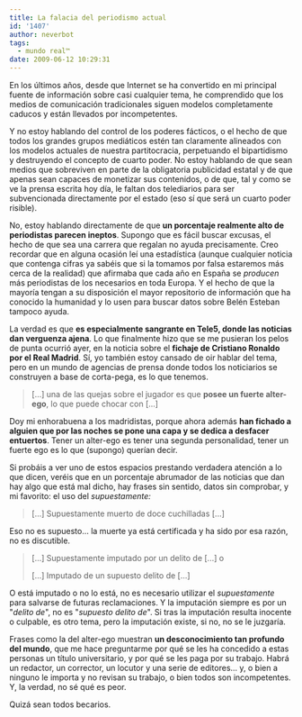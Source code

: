 ```yaml
---
title: La falacia del periodismo actual
id: '1407'
author: neverbot
tags:
  - mundo real™
date: 2009-06-12 10:29:31
---
```


En los últimos años, desde que Internet se ha convertido en mi principal fuente de información sobre casi cualquier tema, he comprendido que los medios de comunicación tradicionales siguen modelos completamente caducos y están llevados por incompetentes.

Y no estoy hablando del control de los poderes fácticos, o el hecho de que todos los grandes grupos mediáticos estén tan claramente alineados con los modelos actuales de nuestra partitocracia, perpetuando el bipartidismo y destruyendo el concepto de cuarto poder. No estoy hablando de que sean medios que sobreviven en parte de la obligatoria publicidad estatal y de que apenas sean capaces de monetizar sus contenidos, o de que, tal y como se ve la prensa escrita hoy día, le faltan dos telediarios para ser subvencionada directamente por el estado (eso sí que será un cuarto poder risible).

No, estoy hablando directamente de que **un porcentaje realmente alto de periodistas parecen ineptos**. Supongo que es fácil buscar excusas, el hecho de que sea una carrera que regalan no ayuda precisamente. Creo recordar que en alguna ocasión leí una estadística (aunque cualquier noticia que contenga cifras ya sabéis que si la tomamos por falsa estaremos más cerca de la realidad) que afirmaba que cada año en España se _producen_ más periodistas de los necesarios en toda Europa. Y el hecho de que la mayoría tengan a su disposición el mayor repositorio de información que ha conocido la humanidad y lo usen para buscar datos sobre Belén Esteban tampoco ayuda.

La verdad es que **es especialmente sangrante en Tele5, donde las noticias dan verguenza ajena**. Lo que finalmente hizo que se me pusieran los pelos de punta ocurrió ayer, en la noticia sobre el **fichaje de Cristiano Ronaldo por el Real Madrid**. Sí, yo también estoy cansado de oir hablar del tema, pero en un mundo de agencias de prensa donde todos los noticiarios se construyen a base de corta-pega, es lo que tenemos.

> \[...\] una de las quejas sobre el jugador es que **posee un fuerte alter-ego**, lo que puede chocar con \[...\]

Doy mi enhorabuena a los madridistas, porque ahora además **han fichado a alguien que por las noches se pone una capa y se dedica a desfacer entuertos**. Tener un alter-ego es tener una segunda personalidad, tener un fuerte ego es lo que (supongo) querían decir.

Si probáis a ver uno de estos espacios prestando verdadera atención a lo que dicen, veréis que en un porcentaje abrumador de las noticias que dan hay algo que está mal dicho, hay frases sin sentido, datos sin comprobar, y mi favorito: el uso del _supuestamente:_

> \[...\] Supuestamente muerto de doce cuchilladas \[...\]

Eso no es supuesto... la muerte ya está certificada y ha sido por esa razón, no es discutible.

> \[...\] Supuestamente imputado por un delito de \[...\] o
> 
> \[...\] Imputado de un supuesto delito de \[...\]

O está imputado o no lo está, no es necesario utilizar el _supuestamente_ para salvarse de futuras reclamaciones. Y la imputación siempre es por un "_delito de_", no es "_supuesto delito de_". Si tras la imputación resulta inocente o culpable, es otro tema, pero la imputación existe, si no, no se le juzgaría.

Frases como la del alter-ego muestran **un desconocimiento tan profundo del mundo**, que me hace preguntarme por qué se les ha concedido a estas personas un título universitario, y por qué se les paga por su trabajo. Habrá un redactor, un corrector, un locutor y una serie de editores... y, o bien a ninguno le importa y no revisan su trabajo, o bien todos son incompetentes. Y, la verdad, no sé qué es peor.

Quizá sean todos becarios.